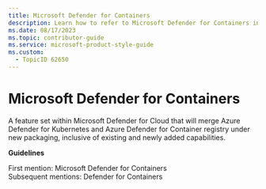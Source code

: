 ```yaml
---
title: Microsoft Defender for Containers
description: Learn how to refer to Microsoft Defender for Containers in your content.
ms.date: 08/17/2023
ms.topic: contributor-guide
ms.service: microsoft-product-style-guide
ms.custom:
  - TopicID 62650
---
```



# Microsoft Defender for Containers

A feature set within Microsoft Defender for Cloud that will merge Azure Defender for Kubernetes and Azure Defender for Container registry under new packaging, inclusive of existing and newly added capabilities.

**Guidelines**

First mention: Microsoft Defender for Containers  
Subsequent mentions: Defender for Containers  

